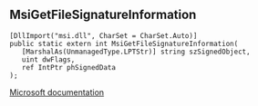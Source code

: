 ## MsiGetFileSignatureInformation

```
[DllImport("msi.dll", CharSet = CharSet.Auto)]
public static extern int MsiGetFileSignatureInformation(
   [MarshalAs(UnmanagedType.LPTStr)] string szSignedObject,
   uint dwFlags,
   ref IntPtr phSignedData
);
```

[Microsoft documentation](https://docs.microsoft.com/en-us/windows/win32/api/msi/nf-msi-msigetfilesignatureinformationw)
